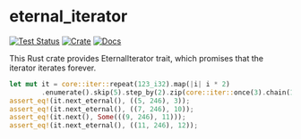 # eternal_iterator

[![Test Status](https://github.com/yasuo-ozu/eternal_iterator/workflows/Tests/badge.svg?event=push)](https://github.com/yasuo-ozu/eternal_iterator/actions)
[![Crate](https://img.shields.io/crates/v/eternal_iterator.svg)](https://crates.io/crates/eternal_iterator)
[![Docs](https://docs.rs/eternal_iterator/badge.svg)](https://docs.rs/eternal_iterator)

This Rust crate provides EternalIterator trait, which promises that the iterator
iterates forever.

```rs
let mut it = core::iter::repeat(123_i32).map(|i| i * 2)
		.enumerate().skip(5).step_by(2).zip(core::iter::once(3).chain(10..));
assert_eq!(it.next_eternal(), ((5, 246), 3));
assert_eq!(it.next_eternal(), ((7, 246), 10));
assert_eq!(it.next(), Some(((9, 246), 11)));
assert_eq!(it.next_eternal(), ((11, 246), 12));
```
